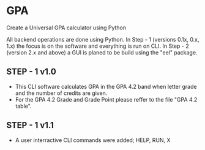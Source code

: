 # GPA
Create a Universal GPA calculator using Python

All backend operations are done using Python.
In Step - 1 (versions 0.1x, 0.x, 1.x) the focus is on the software and everything is run on CLI.
In Step - 2 (version 2.x and above) a GUI is planed to be build using the "eel" package.

## STEP - 1 v1.0

- This CLI software calculates GPA in the GPA 4.2 band when letter grade and the number of credits are given.
- For the GPA 4.2 Grade and Grade Point please reffer to the file "GPA 4.2 table".

## STEP - 1 v1.1

- A user interractive CLI commands were added; HELP, RUN, X
